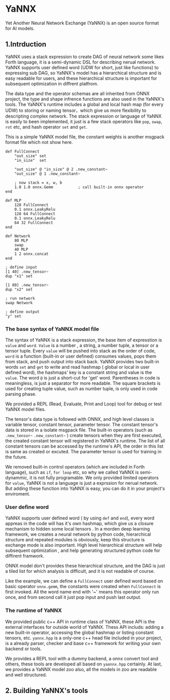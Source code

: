 # YaNNX
Yet Another Neural Network Exchange (YaNNX) is an open source format for AI models. 

## 1.Intrduction

YaNNX uses a stack expression to create DAG of neural network some likes Forth language, it is a semi-dynamic DSL for describing nerual network.
YaNNX supports user defined word (UDW for short, just like functions) to expressing sub DAG, so YaNNX's model has a hierarchical structure and is easy readable for users, 
and these hierarchical structure is important for subsequent optimization in diffrent platfrom.

The data type and the operator schemas are all inherited from ONNX project, the type and shape infrence functions are also used in the YaNNX's tools.
The YaNNX's runtime includes a global and local hash map (for every UDW) to storing or naming tensor，which give us more flexibility to descripting complex network.
The stack expression or language of YaNNX is easily to been implemented, it just is a few stack operators like `pop`, `swap`, `rot` etc, and hash operator `set` and `get`.

This is a simple YaNNX model file, the constant weights is another msgpack format file which not show here.

```
def FullConnect
    "out_size" set
    "in_size"  set

    "out_size" @ "in_size" @ 2 .new_constant~
    "out_size" @ 1 .new_constant~ 
    
    ; now stack = x, w, b
    1.0 1.0 onnx.Gemm           ; call built-in onnx operator
end

def MLP
    128 FullConnect
    0.1 onnx.LeakyRelu
    128 64 FullConnect
    0.1 onnx.LeakyRelu
    64 32 FullConnect
end

def Network
    80 MLP
    swap 
    40 MLP
    1 2 onnx.concat 
end

; define input
[1 40] .new_tensor~ 
dup "x1" set

[1 80] .new_tensor~
dup "x2" set

; run network
swap Network 

; define output
"y" set

```

### The base syntax of YaNNX model file

The syntax of YaNNX is a stack expression, the base item of expresstion is `value` and `word`. 
`Value` is a number , a string, a number tuple, a tensor or a tensor tuple. 
Every `value` will be pushed into stack as the order of code, `word` is a function (built-in or user defined) consumes values, pops them from stack, and push output into stack back.
YaNNX provides two built-in words `set` and `get` to write and read hashmap ( global or local in user defined word), the hashmaps' key is a constant string and value is the `value`.
The word `@` is just a short-cut for 'get' word. Parentheses in code is meaningless, is just a separator for more readable. 
The square brackets is used for creating tuple value, such as number tuple, is only used in code parsing phase.

We provided a REPL (Read, Evaluate, Print and Loop) tool for debug or test YaNNX model files.

The tensor's data type is followed with ONNX, and high level classes is variable tensor, constant tensor, parameter tensor. The constant tensor's data is stored in a isolate msgpack file. 
The built-in operators (such as `.new_tensor~` `.new_constant~` ) create tensors when they are first executed, the created constant tensor will registered in YaNNX's runtime.
The list of all constant tensors can be accessed by the runtime's API, the order in this list is same as created or excuted.
The parameter tensor is used for training in the future.

We removed built-in control operators (which are included in Forth language), such as `if`, `for loop` etc, so why we called YaNNX is semi-dynammic, it is not fully programable. 
We only provided limited operators for `value`, YaNNX is not a language is just a exprssion for nerual network. 
But adding these function into YaNNX is easy, you can do it in your project's enviroment.

### User define word

YaNNX supports user defined word ( by using `def` and `end`), every word appreas in the code will has it's own hashmap, which give us a closure mechanism to hidden some local tensors .
In a morden deep learning framework, we creates a neural network by python code, hierarchical structure and repeated modules is obviously, keep this structure is exchange mode is also important.
High level hierarchical structure will help subsequent optimization , and help generating structured python code for diffirent framwork.

ONNX model don't provides these hierarchical structure, and the DAG is just a tiled list for which analysis is difficult, and it is not readable of course.

Like the example, we can define a `FullConnect` user defined word based on basic operator `onnx.gemm`, the constants were created when `FullConnect` is first invoked.
All the word name end with '~' means this operator only run once, and from second call it just pop input and push last output.

### The runtime of YaNNX

We provided public c++ API in runtime class of YaNNX, these API is the external interfaces for outside world of YaNNX. 
Thess API includs: adding a new built-in operator, accessing the global hashmap or listing constant tensors, etc.
`yannx.hpp` is a only-one c++ head file included in your project, is a already parser, checker and base c++ framework for writing your own backend or tools. 

We provides a REPL tool with a dummy backend, a onnx convert tool and others, these tools are developed all based on `yaonnx.hpp` certainly. 
At last, we provides a YaNNX model zoo also, all the models in zoo are readable and well structured.

## 2. Building YaNNX's tools
